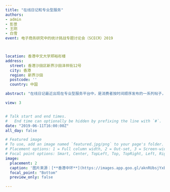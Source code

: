 ```yaml
---
title: "在线日记和专业型服务"
authors:
- admin
- 彭景
- 王刚
- 白雪
event: 电子商务研究中的统计挑战专题讨论会（SCECR）2019



location: 香港中文大学郑裕彤楼
address:
  street: 香港沙田区新界沙田泽祥街12号
  city: 香港
  region: 新界沙田
  postcode: ''
  country: 中国

abstract: "在线日记最近出现在专业型服务平台中，是消费者按时间顺序发布的一系列帖子，用以记录他们消费之后一段时间的经历。作为网络口碑（eWOM）的一种新颖形式，在线日记由第一篇帖子和一些可选的后续帖子组成。与仅仅具有单个帖子的常规商品评论相比，在线日记的动态结构可能会改变消费者搜索和处理信息的方式。本文使用在线整容手术平台上的大量数据，对在线日记中的后续帖子是否影响专业型服务的销售进行了实证研究，并探讨了感知风险和服务提供商的质量如何调节这种影响。我们发现在日记中提供后续帖子对整容手术的销售有积极影响。此外，与低质量服务提供商相比，高质量提供商的影响较弱，这表明提供商的质量替代了日记的影响。有趣的是，对于具有高、低感知风险的手术，日记中后续帖子的影响是不对称的。对于高风险手术，无论提供商的质量如何，在日记中发布后续帖子都会增加销售额。相比之下，对于低风险手术，发布后续帖子会大大提高低质量提供商的销售额，但不会增加高质量提供商的销售额。最后，对于具有较低感知风险的手术，提供商的质量对日记的替代作用更强。我们的发现对平台所有者和服务提供商均具有重要意义。"

view: 3


# Talk start and end times.
#   End time can optionally be hidden by prefixing the line with `#`.
date: "2019-06-11T16:00:00Z"
all_day: false

# Featured image
# To use, add an image named `featured.jpg/png` to your page's folder.
# Placement options: 1 = Full column width, 2 = Out-set, 3 = Screen-width
# Focal point options: Smart, Center, TopLeft, Top, TopRight, Left, Right, BottomLeft, Bottom, BottomRight
image:
  placement: 2
  caption: '图片来源：[**香港中环**](https://images.app.goo.gl/aknRUbsjYxbmujaw9)'
  focal_point: "Bottom"
  preview_only: false

---
```






